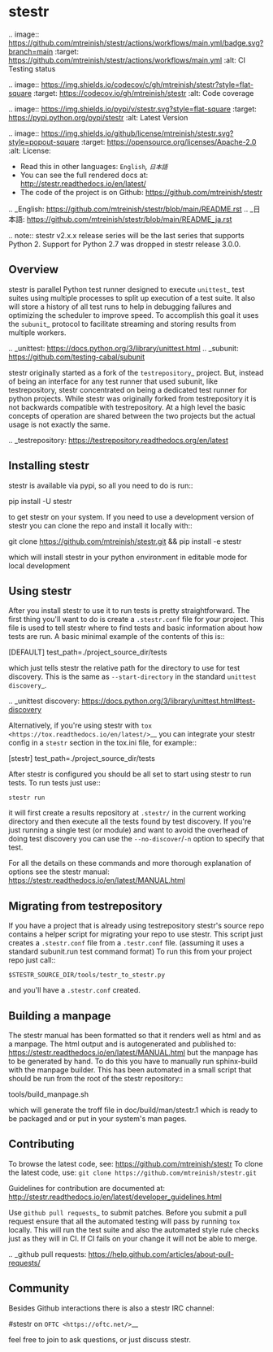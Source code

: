 stestr
======

.. image:: https://github.com/mtreinish/stestr/actions/workflows/main.yml/badge.svg?branch=main
    :target: https://github.com/mtreinish/stestr/actions/workflows/main.yml
    :alt: CI Testing status

.. image:: https://img.shields.io/codecov/c/gh/mtreinish/stestr?style=flat-square
    :target: https://codecov.io/gh/mtreinish/stestr
    :alt: Code coverage

.. image:: https://img.shields.io/pypi/v/stestr.svg?style=flat-square
    :target: https://pypi.python.org/pypi/stestr
    :alt: Latest Version

.. image:: https://img.shields.io/github/license/mtreinish/stestr.svg?style=popout-square
    :target: https://opensource.org/licenses/Apache-2.0
    :alt: License:

* Read this in other languages: `English`_, `日本語`_
* You can see the full rendered docs at: http://stestr.readthedocs.io/en/latest/
* The code of the project is on Github: https://github.com/mtreinish/stestr

.. _English: https://github.com/mtreinish/stestr/blob/main/README.rst
.. _日本語: https://github.com/mtreinish/stestr/blob/main/README_ja.rst

.. note:: stestr v2.x.x release series will be the last series that supports
    Python 2. Support for Python 2.7 was dropped in stestr release 3.0.0.

Overview
--------

stestr is parallel Python test runner designed to execute `unittest`_ test
suites using multiple processes to split up execution of a test suite. It also
will store a history of all test runs to help in debugging failures and
optimizing the scheduler to improve speed. To accomplish this goal it uses the
`subunit`_ protocol to facilitate streaming and storing results from multiple
workers.

.. _unittest: https://docs.python.org/3/library/unittest.html
.. _subunit: https://github.com/testing-cabal/subunit

stestr originally started as a fork of the `testrepository`_ project. But,
instead of being an interface for any test runner that used subunit, like
testrepository, stestr concentrated on being a dedicated test runner for python
projects. While stestr was originally forked from testrepository it is not
backwards compatible with testrepository. At a high level the basic concepts of
operation are shared between the two projects but the actual usage is not
exactly the same.

.. _testrepository: https://testrepository.readthedocs.org/en/latest


Installing stestr
-----------------

stestr is available via pypi, so all you need to do is run::

  pip install -U stestr

to get stestr on your system. If you need to use a development version of
stestr you can clone the repo and install it locally with::

  git clone https://github.com/mtreinish/stestr.git && pip install -e stestr

which will install stestr in your python environment in editable mode for local
development

Using stestr
------------

After you install stestr to use it to run tests is pretty straightforward. The
first thing you'll want to do is create a ``.stestr.conf`` file for your
project. This file is used to tell stestr where to find tests and basic
information about how tests are run. A basic minimal example of the
contents of this is::

  [DEFAULT]
  test_path=./project_source_dir/tests

which just tells stestr the relative path for the directory to use for
test discovery. This is the same as ``--start-directory`` in the standard
`unittest discovery`_.

.. _unittest discovery: https://docs.python.org/3/library/unittest.html#test-discovery

Alternatively, if you're using stestr with
`tox <https://tox.readthedocs.io/en/latest/>`__ you can integrate your stestr
config in a ``stestr`` section in the tox.ini file, for example::

  [stestr]
  test_path=./project_source_dir/tests

After stestr is configured you should be all set to start using stestr
to run tests. To run tests just use::

    stestr run

it will first create a results repository at ``.stestr/`` in the current
working directory and then execute all the tests found by test discovery. If
you're just running a single test (or module) and want to avoid the overhead of
doing test discovery you can use the ``--no-discover``/``-n`` option to specify
that test.

For all the details on these commands and more thorough explanation of options
see the stestr manual: https://stestr.readthedocs.io/en/latest/MANUAL.html

Migrating from testrepository
-----------------------------

If you have a project that is already using testrepository stestr's source repo
contains a helper script for migrating your repo to use stestr. This script
just creates a ``.stestr.conf`` file from a ``.testr.conf`` file.
(assuming it uses a standard subunit.run test command format) To run
this from your project repo just call::

    $STESTR_SOURCE_DIR/tools/testr_to_stestr.py

and you'll have a ``.stestr.conf`` created.

Building a manpage
------------------

The stestr manual has been formatted so that it renders well as html and as a
manpage. The html output and is autogenerated and published to:
https://stestr.readthedocs.io/en/latest/MANUAL.html but the manpage has to be
generated by hand. To do this you have to manually run sphinx-build with the
manpage builder. This has been automated in a small script that should be run
from the root of the stestr repository::

  tools/build_manpage.sh

which will generate the troff file in doc/build/man/stestr.1 which is ready to
be packaged and or put in your system's man pages.

Contributing
------------

To browse the latest code, see: https://github.com/mtreinish/stestr
To clone the latest code, use: ``git clone https://github.com/mtreinish/stestr.git``

Guidelines for contribution are documented at: http://stestr.readthedocs.io/en/latest/developer_guidelines.html

Use `github pull requests`_ to submit patches. Before you submit a pull request
ensure that all the automated testing will pass by running ``tox`` locally.
This will run the test suite and also the automated style rule checks just as
they will in CI. If CI fails on your change it will not be able to merge.

.. _github pull requests: https://help.github.com/articles/about-pull-requests/

Community
---------

Besides Github interactions there is also a stestr IRC channel:

#stestr on `OFTC <https://oftc.net/>`__

feel free to join to ask questions, or just discuss stestr.
